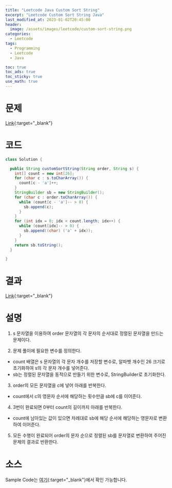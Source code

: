 ```yaml
---
title: "Leetcode Java Custom Sort String"
excerpt: "Leetcode Custom Sort String Java"
last_modified_at: 2023-01-02T20:45:00
header:
  image: /assets/images/leetcode/custom-sort-string.png
categories:
  - Leetcode
tags:
  - Programming
  - Leetcode
  - Java

toc: true
toc_ads: true
toc_sticky: true
use_math: true
---
```

# 문제
[Link](https://leetcode.com/problems/custom-sort-string){:target="_blank"}

# 코드
```java
class Solution {

  public String customSortString(String order, String s) {
    int[] count = new int[26];
    for (char c : s.toCharArray()) {
      count[c - 'a']++;
    }
    StringBuilder sb = new StringBuilder();
    for (char c : order.toCharArray()) {
      while (count[c - 'a']-- > 0) {
        sb.append(c);
      }
    }
    for (int idx = 0; idx < count.length; idx++) {
      while (count[idx]-- > 0) {
        sb.append((char) ('a' + idx));
      }
    }
    return sb.toString();
  }

}
```

# 결과
[Link](https://leetcode.com/problems/custom-sort-string/submissions/869661453/){:target="_blank"}

# 설명
1. s 문자열을 이용하여 order 문자열의 각 문자의 순서대로 정렬된 문자열을 만드는 문제이다.

2. 문제 풀이에 필요한 변수를 정의한다.
- count 배열은 s 문자열의 각 문자 개수를 저장할 변수로, 알파벳 개수인 26 크기로 초기화하여 s의 각 문자 개수를 넣어준다.
- sb는 정렬된 문자열을 동적으로 만들기 위한 변수로, StringBuilder로 초기화한다.

3. order의 모든 문자열을 c에 넣어 아래를 반복한다.
- count에서 c의 영문자 순서에 해당하는 횟수만큼 sb에 c를 이어준다.

4. 3번이 완료되면 0부터 count의 길이까지 아래를 반복한다.
- count에 남아있는 값이 있으면 차례대로 sb에 해당 순서에 해당하는 영문자로 변환하여 이어준다.

5. 모든 수행이 완료되어 order의 문자 순으로 정렬된 sb를 문자열로 변환하여 주어진 문제의 결과로 반환한다.

# 소스
Sample Code는 [여기](https://github.com/GracefulSoul/leetcode/blob/master/src/main/java/gracefulsoul/problems/CustomSortString.java){:target="_blank"}에서 확인 가능합니다.